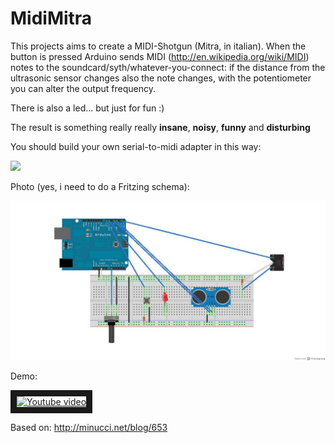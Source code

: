 MidiMitra
=========

This projects aims to create a MIDI-Shotgun (Mitra, in italian).
When the button is pressed Arduino sends MIDI (http://en.wikipedia.org/wiki/MIDI) notes to the soundcard/syth/whatever-you-connect:
if the distance from the ultrasonic sensor changes also the note changes, with the potentiometer you can alter the output frequency.

There is also a led... but just for fun :)

The result is something really really **insane**, **noisy**, **funny** and **disturbing**

You should build your own serial-to-midi adapter in this way:

<img src="http://arduino.cc/en/uploads/Tutorial/MIDI_bb.png">

Photo (yes, i need to do a Fritzing schema):

<img src="./Files/MidiMitra_Schema_bb.jpg">

Demo:

<a href="http://www.youtube.com/watch?feature=player_embedded&v=W0uRJnQ7T_U
" target="_blank"><img src="http://img.youtube.com/vi/W0uRJnQ7T_U/0.jpg" 
alt="Youtube video" width="240" height="180" border="10" /></a>

Based on:
http://minucci.net/blog/653
